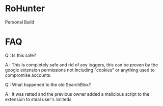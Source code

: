 # RoHunter 

Personal Build

# FAQ

Q : Is this safe?

A : This is completely safe and rid of any loggers, this can be proven by the google extension permissions not including "cookies" or anything used to compromise accounts.

Q : What happened to the old SearchBlox?

A : It was ratted and the previous owner added a malicious script to the extension to steal user's limiteds.
